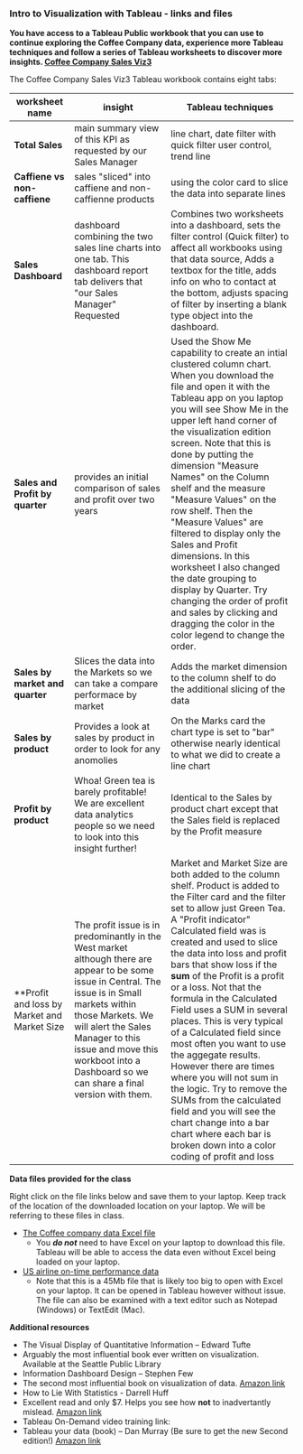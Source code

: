### Intro to Visualization with Tableau - links and files

**You have access to a Tableau Public workbook that you can use to continue exploring the Coffee Company data, experience more Tableau techniques and follow a series of Tableau worksheets to discover more insights.  [Coffee Company Sales Viz3](https://public.tableau.com/profile/moving.electron#!/vizhome/CoffeeCompanySalesViz3/Totalsales)**

The Coffee Company Sales Viz3 Tableau workbook contains eight tabs:

worksheet name | insight | Tableau techniques
--- | --- |  --- 
**Total Sales** |main summary view of this KPI as requested by our Sales Manager | line chart, date filter with quick filter user control, trend line
**Caffiene vs non-caffiene** | sales "sliced" into caffiene and non-caffienne products | using the color card to slice the data into separate lines
**Sales Dashboard** | dashboard combining the two sales line charts into one tab. This dashboard report tab delivers that "our Sales Manager" Requested | Combines two worksheets into a dashboard, sets the filter control (Quick filter) to affect all workbooks using that data source, Adds a textbox for the title, adds info on who to contact at the bottom, adjusts spacing of filter by inserting a blank type object into the dashboard.
**Sales and Profit by quarter** | provides an initial comparison of sales and profit over two years | Used the Show Me capability to create an intial clustered column chart.  When you download the file and open it with the Tableau app on you laptop you will see Show Me in the upper left hand corner of the visualization edition screen.  Note that this is done by putting the dimension "Measure Names" on the Column shelf and the measure "Measure Values" on the row shelf. Then the "Measure Values" are filtered to display only the Sales and Profit dimensions. In this worksheet I also changed the date grouping to display by Quarter. Try changing the order of profit and sales by clicking and dragging the color in the color legend to change the order.
**Sales by market and quarter** | Slices the data into the Markets so we can take a compare performace by market | Adds the market dimension to the column shelf to do the additional slicing of the data 
**Sales by product** | Provides a look at sales by product in order to look for any anomolies | On the Marks card the chart type is set to "bar" otherwise nearly identical to what we did to create a line chart
**Profit by product** | Whoa! Green tea is barely profitable!  We are excellent data analytics people so we need to look into this insight further! | Identical to the Sales by product chart except that the Sales field is replaced by the Profit measure
**Profit and loss by Market and Market Size | The profit issue is in predominantly in the West market although there are appear to be some issue in Central.  The issue is in Small markets within those Markets.  We will alert the Sales Manager to this issue and move this workboot into a Dashboard so we can share a final version with them.  |  Market and Market Size are both added to the column shelf.  Product is added to the Filter card and the filter set to allow just Green Tea.  A "Profit indicator" Calculated field was is created and used to slice the data into loss and profit bars that show loss if the **sum** of the Profit is a profit or a loss.  Not that the formula in the Calculated Field uses a SUM in several places.  This is very typical of a Calculated field since most often you want to use the aggegate results.  However there are times where you will not sum in the logic.  Try to remove the SUMs from the calculated field and you will see the chart change into a bar chart where each bar is broken down into a color coding of profit and loss

**Data files provided for the class**

Right click on the file links below and save them to your laptop.  Keep track of the location of the downloaded location on your laptop. We will be referring to these files in class.

* [The Coffee company data Excel file](https://github.com/JamesByers/Workshop-files/raw/master/intro-to-visualization-with-tableau/Coffee%20Chain.xlsx)
  * You ***do not*** need to have Excel on your laptop to download this file.  Tableau will be able to access the data even without Excel being loaded on your laptop.
* [US airline on-time performance data](https://raw.githubusercontent.com/JamesByers/Workshop-files/master/intro-to-visualization-with-tableau/284334620_T_ONTIME.csv)
  * Note that this is a 45Mb file that is likely too big to open with Excel on your laptop.  It can be opened in Tableau however without issue.  The file can also be examined with a text editor such as Notepad (Windows) or TextEdit (Mac).


**Additional resources**
* The Visual Display of Quantitative Information – Edward Tufte
 * Arguably the most influential book ever written on visualization.  Available at the Seattle Public Library
* Information Dashboard Design – Stephen Few
 * The second most influential book on visualization of data.  [Amazon link](http://www.amazon.com/Information-Dashboard-Design-Effective-Communication/dp/0596100167)
* How to Lie With Statistics - Darrell Huff
 * Excellent read and only $7.  Helps you see how **not** to inadvertantly mislead.  [Amazon link](http://www.amazon.com/How-Lie-Statistics-Darrell-Huff/dp/0393310728)
* Tableau On-Demand video training link: [ ](http://www.tableausoftware.com/learn/training)
* Tableau your data (book) – Dan Murray (Be sure to get the new Second edition!)
 [Amazon link](http://www.amazon.com/Tableau-Your-Data-Analysis-Software/dp/1119001196/)


